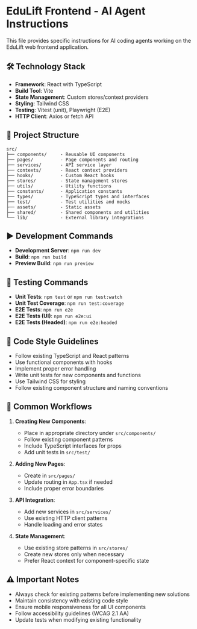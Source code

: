 # EduLift Frontend - AI Agent Instructions

This file provides specific instructions for AI coding agents working on the EduLift web frontend application.

## 🛠️ Technology Stack

- **Framework**: React with TypeScript
- **Build Tool**: Vite
- **State Management**: Custom stores/context providers
- **Styling**: Tailwind CSS
- **Testing**: Vitest (unit), Playwright (E2E)
- **HTTP Client**: Axios or fetch API

## 📁 Project Structure

```
src/
├── components/     - Reusable UI components
├── pages/          - Page components and routing
├── services/       - API service layer
├── contexts/       - React context providers
├── hooks/          - Custom React hooks
├── stores/         - State management stores
├── utils/          - Utility functions
├── constants/      - Application constants
├── types/          - TypeScript types and interfaces
├── test/           - Test utilities and mocks
├── assets/         - Static assets
├── shared/         - Shared components and utilities
└── lib/            - External library integrations
```

## ▶️ Development Commands

- **Development Server**: `npm run dev`
- **Build**: `npm run build`
- **Preview Build**: `npm run preview`

## 🧪 Testing Commands

- **Unit Tests**: `npm test` or `npm run test:watch`
- **Unit Test Coverage**: `npm run test:coverage`
- **E2E Tests**: `npm run e2e`
- **E2E Tests (UI)**: `npm run e2e:ui`
- **E2E Tests (Headed)**: `npm run e2e:headed`

## 📝 Code Style Guidelines

- Follow existing TypeScript and React patterns
- Use functional components with hooks
- Implement proper error handling
- Write unit tests for new components and functions
- Use Tailwind CSS for styling
- Follow existing component structure and naming conventions

## 🔄 Common Workflows

1. **Creating New Components**:
   - Place in appropriate directory under `src/components/`
   - Follow existing component patterns
   - Include TypeScript interfaces for props
   - Add unit tests in `src/test/`

2. **Adding New Pages**:
   - Create in `src/pages/`
   - Update routing in `App.tsx` if needed
   - Include proper error boundaries

3. **API Integration**:
   - Add new services in `src/services/`
   - Use existing HTTP client patterns
   - Handle loading and error states

4. **State Management**:
   - Use existing store patterns in `src/stores/`
   - Create new stores only when necessary
   - Prefer React context for component-specific state

## ⚠️ Important Notes

- Always check for existing patterns before implementing new solutions
- Maintain consistency with existing code style
- Ensure mobile responsiveness for all UI components
- Follow accessibility guidelines (WCAG 2.1 AA)
- Update tests when modifying existing functionality